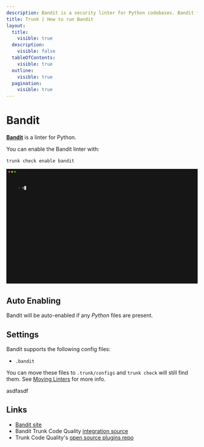 ```yaml
---
description: Bandit is a security linter for Python codebases. Bandit flags problems like hard-coded passwords, injection vulnerabilities, and the use of insecure libraries.
title: Trunk | How to run Bandit
layout:
  title:
    visible: true
  description:
    visible: false
  tableOfContents:
    visible: true
  outline:
    visible: true
  pagination:
    visible: true
---
```


# Bandit

[**Bandit**](https://github.com/PyCQA/bandit) is a linter for Python.

You can enable the Bandit linter with:

```shell
trunk check enable bandit
```
![bandit example output](/.gitbook/assets/bandit.gif)
## Auto Enabling

Bandit will be auto-enabled if any *Python* files are present.

## Settings

Bandit supports the following config files:
* `.bandit`

You can move these files to `.trunk/configs` and `trunk check` will still find them. See [Moving Linters](../configure-linters.md#moving-linters) for more info.





asdfasdf



## Links

- [Bandit site](https://github.com/PyCQA/bandit)
- Bandit Trunk Code Quality [integration source](https://github.com/trunk-io/plugins/tree/main/linters/bandit)
- Trunk Code Quality's [open source plugins repo](https://github.com/trunk-io/plugins/tree/main)
